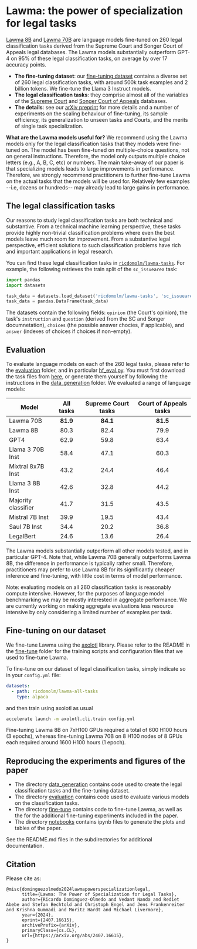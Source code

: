# Lawma: the power of specialization for legal tasks

[Lawma 8B](https://huggingface.co/ricdomolm/lawma-8b) and [Lawma 70B](https://huggingface.co/ricdomolm/lawma-70b) are language models fine-tuned on 260 legal classification tasks derived from the Supreme Court and Songer Court of Appeals legal databases. The Lawma models substantially outperform GPT-4 on 95\% of these legal classification tasks, on average by over 17 accuracy points.

* **The fine-tuning dataset**: our [fine-tuning dataset](https://huggingface.co/datasets/ricdomolm/lawma-all-tasks) contains a diverse set of 260 legal classification tasks, with around 500k task examples and 2 billion tokens. We fine-tune the Llama 3 Instruct models.
* **The legal classification tasks**: they comprise almost all of the variables of the [Supreme Court](http://scdb.wustl.edu/data.php) and [Songer Court of Appeals](www.songerproject.org/us-courts-of-appeals-databases.html) databases.
* **The details**: see our [arXiv preprint](https://arxiv.org/abs/2407.16615) for more details and a number of experiments on the scaling behaviour of fine-tuning, its sample efficiency, its generalization to unseen tasks and Courts, and the merits of single task specialization.

**What are the Lawma models useful for?** We recommend using the Lawma models only for the legal classification tasks that they models were fine-tuned on.
The model has been fine-tuned on multiple-choice questions, not on general instructions. Therefore, the model only outputs multiple choice letters (e.g., A, B, C, etc) or numbers. 
The main take-away of our paper is that specializing models leads to large improvements in performance. Therefore, we strongly recommend practitioners to further fine-tune Lawma on the actual tasks that the models will be used for. Relatively few examples --i.e, dozens or hundreds-- may already lead to large gains in performance.

## The legal classification tasks

Our reasons to study legal classification tasks are both technical and substantive. From a technical machine learning perspective, these tasks provide highly non-trivial classification problems where even the best models leave much room for improvement. From a substantive legal perspective, efficient solutions to such classification problems have rich and important applications in legal research.

You can find these legal classification tasks in [`ricdomolm/lawma-tasks`](https://huggingface.co/datasets/ricdomolm/lawma-tasks). For example, the following retrieves the train split of the `sc_issuearea` task:

```python
import pandas
import datasets

task_data = datasets.load_dataset('ricdomolm/lawma-tasks', 'sc_issuearea', split='train')
task_data = pandas.DataFrame(task_data)
```

The datasets contain the following fields: `opinion` (the Court's opinion), the task's `instruction` and `question` (derived from the SC and Songer documnetation), `choices` (the possible answer chocies, if applicable), and `answer` (indexes of choices if choices if non-empty).

## Evaluation

To evaluate language models on each of the 260 legal tasks, please refer to the [evaluation](evaluation/) folder, and in particular [hf_eval.py](evaluation/hf_eval.py). You must first download the task files from [here](), or generate them yourself by following the instructions in the [data_generation](data_generation/) folder. We evaluated a range of language models:

| Model   | All tasks | Supreme Court tasks | Court of Appeals tasks |
|---------|:---------:|:-------------:|:----------------:|
| Lawma 70B | **81.9** | **84.1** | **81.5** |
| Lawma 8B | 80.3 | 82.4 | 79.9 |
| GPT4 | 62.9 | 59.8 | 63.4 |
| Llama 3 70B Inst | 58.4 | 47.1 | 60.3 |
| Mixtral 8x7B Inst | 43.2 | 24.4 | 46.4 |
| Llama 3 8B Inst | 42.6 | 32.8 | 44.2 |
| Majority classifier | 41.7 | 31.5 | 43.5 |
| Mistral 7B Inst | 39.9 | 19.5 | 43.4 |
| Saul 7B Inst | 34.4 | 20.2 | 36.8 |
| LegalBert | 24.6 | 13.6 | 26.4 |

The Lawma models substantially outperform all other models tested, and in particular GPT-4. Note that, while Lawma 70B generally outperforms Lawma 8B, the difference in performance is typically rather small. Therefore, practitioners may prefer to use Lawma 8B for its significantly cheaper inference and fine-tuning, with little cost in terms of model performance.

Note: evaluating models on all 260 classification tasks is reasonably compute intensive. However, for the purposes of language model benchmarking we may be mostly interested in aggregate performance. We are currently working on making aggregate evaluations less resource intensive by only considering a limited number of examples per task.

## Fine-tuning on our dataset

We fine-tune Lawma using the [axolotl](https://github.com/OpenAccess-AI-Collective/axolotl) library. Please refer to the README in the [fine-tune](fine-tune/) folder for the training scripts and configuration files that we used to fine-tune Lawma.

To fine-tune on our dataset of legal classification tasks, simply indicate so in your `config.yml` file:

```yaml
datasets:
  - path: ricdomolm/lawma-all-tasks
    type: alpaca
```

and then train using axolotl as usual

```bash
accelerate launch -m axolotl.cli.train config.yml
```

Fine-tuning Lawma 8B on 7xH100 GPUs required a total of 600 H100 hours (3 epochs), whereas fine-tuning Lawma 70B on 8 H100 nodes of 8 GPUs each required around 1600 H100 hours (1 epoch).

## Reproducing the experiments and figures of the paper

* The directory [data_generation](data_generation/) contains code used to create the legal classification tasks and the fine-tuning dataset.
* The directory [evaluation](evaluation/) contains code used to evaluate various models on the classification tasks.
* The directory [fine-tune](fine-tune/) contains code to fine-tune Lawma, as well as the for the additional fine-tuning experiments included in the paper.
* The directory [notebooks](notebooks/) contains ipynb files to generate the plots and tables of the paper.

See the README.md files in the subdirectories for additional documentation.

## Citation

Please cite as:

```
@misc{dominguezolmedo2024lawmapowerspecializationlegal,
      title={Lawma: The Power of Specialization for Legal Tasks}, 
      author={Ricardo Dominguez-Olmedo and Vedant Nanda and Rediet Abebe and Stefan Bechtold and Christoph Engel and Jens Frankenreiter and Krishna Gummadi and Moritz Hardt and Michael Livermore},
      year={2024},
      eprint={2407.16615},
      archivePrefix={arXiv},
      primaryClass={cs.CL},
      url={https://arxiv.org/abs/2407.16615}, 
}
```

